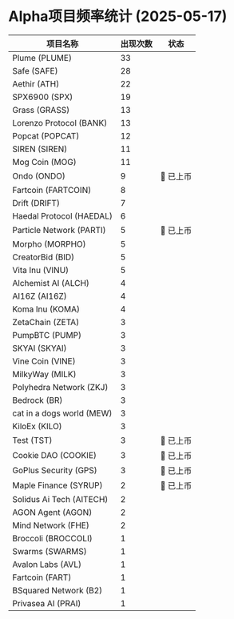 # Alpha项目频率统计 (2025-05-17)

| 项目名称 | 出现次数 | 状态 |
| --- | --- | --- |
| Plume (PLUME) | 33 |  |
| Safe (SAFE) | 28 |  |
| Aethir (ATH) | 22 |  |
| SPX6900 (SPX) | 19 |  |
| Grass (GRASS) | 13 |  |
| Lorenzo Protocol (BANK) | 13 |  |
| Popcat (POPCAT) | 12 |  |
| SIREN (SIREN) | 11 |  |
| Mog Coin (MOG) | 11 |  |
| Ondo (ONDO) | 9 | 🔔 已上币 |
| Fartcoin (FARTCOIN) | 8 |  |
| Drift (DRIFT) | 7 |  |
| Haedal Protocol (HAEDAL) | 6 |  |
| Particle Network (PARTI) | 5 | 🔔 已上币 |
| Morpho (MORPHO) | 5 |  |
| CreatorBid (BID) | 5 |  |
| Vita Inu (VINU) | 5 |  |
| Alchemist AI (ALCH) | 4 |  |
| AI16Z (AI16Z) | 4 |  |
| Koma Inu (KOMA) | 4 |  |
| ZetaChain (ZETA) | 3 |  |
| PumpBTC (PUMP) | 3 |  |
| SKYAI (SKYAI) | 3 |  |
| Vine Coin (VINE) | 3 |  |
| MilkyWay (MILK) | 3 |  |
| Polyhedra Network (ZKJ) | 3 |  |
| Bedrock (BR) | 3 |  |
| cat in a dogs world (MEW) | 3 |  |
| KiloEx (KILO) | 3 |  |
| Test (TST) | 3 | 🔔 已上币 |
| Cookie DAO (COOKIE) | 3 | 🔔 已上币 |
| GoPlus Security (GPS) | 3 | 🔔 已上币 |
| Maple Finance (SYRUP) | 2 | 🔔 已上币 |
| Solidus Ai Tech (AITECH) | 2 |  |
| AGON Agent (AGON) | 2 |  |
| Mind Network (FHE) | 2 |  |
| Broccoli (BROCCOLI) | 1 |  |
| Swarms (SWARMS) | 1 |  |
| Avalon Labs (AVL) | 1 |  |
| Fartcoin (FART) | 1 |  |
| BSquared Network (B2) | 1 |  |
| Privasea AI (PRAI) | 1 |  |
